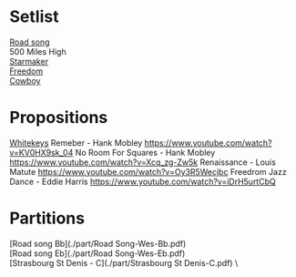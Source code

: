 # Setlist
[Road song](./audio/RoadSong.mp3) \
500 Miles High \
[Starmaker](./audio/Starmaker.mp3) \
[Freedom](./audio/Freedom.mp3) \
[Cowboy](./audio/Cowboy.mp3)

# Propositions
[Whitekeys](./Whitekeys.mp3)
Remeber - Hank Mobley https://www.youtube.com/watch?v=KV0HX9sk_04
No Room For Squares - Hank Mobley https://www.youtube.com/watch?v=Xcq_zg-Zw5k
Renaissance - Louis Matute https://www.youtube.com/watch?v=Oy3R5Wecjbc
Freedrom Jazz Dance - Eddie Harris https://www.youtube.com/watch?v=iDrH5urtCbQ


# Partitions
[Road song Bb](./part/Road Song-Wes-Bb.pdf) \
[Road song Eb](./part/Road Song-Wes-Eb.pdf) \
[Strasbourg St Denis - C](./part/Strasbourg St Denis-C.pdf) \
